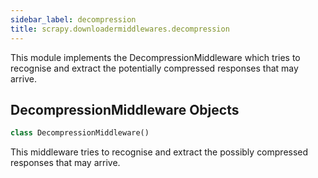 ```yaml
---
sidebar_label: decompression
title: scrapy.downloadermiddlewares.decompression
---
```


This module implements the DecompressionMiddleware which tries to recognise
and extract the potentially compressed responses that may arrive.

## DecompressionMiddleware Objects

```python
class DecompressionMiddleware()
```

This middleware tries to recognise and extract the possibly compressed
responses that may arrive.

